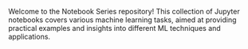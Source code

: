 Welcome to the Notebook Series repository! This collection of Jupyter notebooks covers various machine learning tasks, aimed at providing practical examples and insights into different ML techniques and applications.
